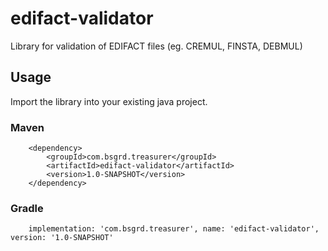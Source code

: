 # edifact-validator

Library for validation of EDIFACT files (eg. CREMUL, FINSTA, DEBMUL)

## Usage

Import the library into your existing java project.

### Maven

```
    <dependency>
        <groupId>com.bsgrd.treasurer</groupId>
        <artifactId>edifact-validator</artifactId>
        <version>1.0-SNAPSHOT</version>
    </dependency>
```

### Gradle

```
    implementation: 'com.bsgrd.treasurer', name: 'edifact-validator', version: '1.0-SNAPSHOT'
```
